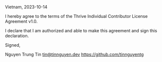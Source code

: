 Vietnam, 2023-10-14

I hereby agree to the terms of the Thrive Individual Contributor License
Agreement v1.0.

I declare that I am authorized and able to make this agreement and sign this
declaration.

Signed,

Nguyen Trung Tin tin@tinnguyen.dev https://github.com/tinnguyentg
